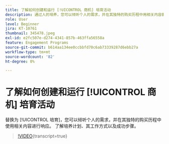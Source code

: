 ```yaml
---
title: 了解如何创建和运行 [!UICONTROL 商机] 培育活动
description: 通过人的培养，您可以倾听个人的需求，并在其独特的购买历程中用相关内容做出响应。 了解培养计划、其工作方式以及成功步骤。
role: User
level: Beginner
jira: KT-10761
thumbnail: 345478.jpeg
exl-id: e2fc507e-d274-4341-857b-463ffa56558a
feature: Engagement Programs
source-git-commit: b614aa134ee0ccbbfd70c6ab73339287d6ebb27a
workflow-type: tm+mt
source-wordcount: '82'
ht-degree: 0%

---
```


# 了解如何创建和运行 [!UICONTROL 商机] 培育活动

替换为 [!UICONTROL 培育]，您可以倾听个人的需求，并在其独特的购买历程中使用相关内容进行响应。 了解培养计划、其工作方式以及成功步骤。

>[!VIDEO](https://video.tv.adobe.com/v/345478/?quality=12&learn=on){transcript=true}
